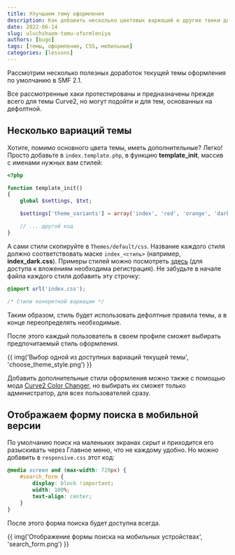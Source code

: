 ```yaml
---
title: Улучшаем тему оформления
description: Как добавить несколько цветовых вариаций и другие твики для темы SMF Curve2.
date: 2022-06-14
slug: uluchshaem-temu-oformleniya
authors: [bugo]
tags: [темы, оформление, CSS, мобильные]
categories: [lessons]
---
```


Рассмотрим несколько полезных доработок текущей темы оформления по умолчанию в SMF 2.1.

<!-- more -->

Все рассмотренные хаки протестированы и предназначены прежде всего для темы Curve2, но могут подойти и для тем, основанных на дефолтной.

## Несколько вариаций темы

Хотите, помимо основного цвета темы, иметь дополнительные? Легко! Просто добавьте в `index.template.php`, в функцию __template_init__, массив с именами нужных вам стилей:

```php
<?php

function template_init()
{
    global $settings, $txt;

    $settings['theme_variants'] = array('index', 'red', 'orange', 'dark'); // Здесь `index` — стиль по умолчанию

    // ... другой код
}
```

А сами стили скопируйте в `Themes/default/css`. Название каждого стиля должно соответствовать маске `index_<стиль>` (например, __index_dark.css__). Примеры стилей можно посмотреть [здесь](https://www.simplemachines.org/community/index.php?msg=4112879) (для доступа к вложениям необходима регистрация). Не забудьте в начале файла каждого стиля добавить эту строчку:

```css
@import url('index.css');

/* Стили конкретной вариации */
```

Таким образом, стиль будет использовать дефолтные правила темы, а в конце переопределять необходимые.

После этого каждый пользователь в своем профиле сможет выбирать предпочитаемый стиль оформления.

{{ img('Выбор одной из доступных вариаций текущей темы', 'choose_theme_style.png') }}

Добавить дополнительные стили оформления можно также с помощью мода [Curve2 Color Changer](/reviews/curve2-color-changer), но выбирать их сможет только администратор, для всех пользователей сразу.

## Отображаем форму поиска в мобильной версии

По умолчанию поиск на маленьких экранах скрыт и приходится его разыскивать через Главное меню, что не каждому удобно. Но можно добавить в `responsive.css` этот код:

```css
@media screen and (max-width: 720px) {
    #search_form {
        display: block !important;
        width: 100%;
        text-align: center;
    }
}
```

После этого форма поиска будет доступна всегда.

{{ img('Отображение формы поиска на мобильных устройствах', 'search_form.png') }}
